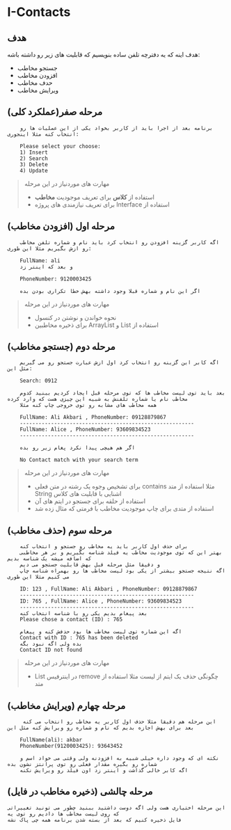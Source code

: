 # I-Contacts

## هدف
هدف اینه که یه دفترچه تلفن ساده بنویسیم که قابلیت های زیر رو داشته باشه:

- جستجو مخاطب
- افزودن مخاطب
- حدف مخاطب
- ویرایش مخاطب

## مرحله صفر(عملکرد کلی)
    
        برنامه بعد از اجرا باید از کاربر بخواد یکی از این عملیات ها رو انتخاب کنه مثلا اینجوری:
        
        Please select your choose:
        1) Insert
        2) Search
        3) Delete
        4) Update

> مهارت های موردنیاز در این مرحله
> * استفاده از **کلاس** برای تعریف موجودیت **مخاطب**
> * برای تعریف نیازمندی های پروژه Interface استفاده از

## مرحله اول (افزودن مخاطب)

        اگه کاربر گزینه افزودن رو انتخاب کرد باید نام و شماره تلفن مخاطب رو ازش بگیریم مثلا این طوری:
        
        FullName: ali
        و بعد که اینتر زد
        
        PhoneNumber: 9120003425
        
        اگر این نام و شماره قبلا وجود داشته بهش خطا تکراری بودن بده 

> مهارت های موردنیاز در این مرحله 
> * نحوه خواندن و نوشتن در کنسول
> * برای ذخیره مخاطبین ArrayList و List استفاده از

## مرحله دوم (جستجو مخاطب)

        اگه کابر این گزینه رو انتخاب کرد اول ازش عبارت جستجو رو می گیریم مثل این:
        
        Search: 0912

        بعد باید توی لیست مخاطب ها که توی مرحله قبل ایجاد کردیم ببنید کدوم مخاطب نام یا شماره تلفنش به شبیه این چیزی هست که وارد کرده
        همه مخاطب های مشابه رو توی خروجی چاپ کنه مثلا
        
        FullName: Ali Akbari , PhoneNumber: 09128879867
        --------------------------------------------------------
        FullName: Alice , PhoneNumber: 93609834523
        --------------------------------------------------------
        
        اگر هم هیچی پیدا نکرد پغام زیر رو بده
        
        No Contact match with your search term

> مهارت های موردنیاز در این مرحله
> *  برای تشخیص وجوه یک رشته در متن فعلی contains مثلا استفاده از متد  String اشنایی با قابلیت های کلاس
> * استفاده از حلقه برای جستجو در ایتم های آن
> * استفاده از متدی برای چاپ موجودیت مخاطب با فرمتی که مثال زده شد


## مرحله سوم (حذف مخاطب)

        برای حذف اول کاربر باید یه مخاطب رو جستجو و انتخاب کنه
        بهتر این که توی موجودیت مخاطب یه فیلد شناسه بگیریم و بر هر مخاطبی که اضافه میشه یک شناسه بدیم
        و دقیقا مثل مرحله قبل بهش قابلیت جستجو می دیم
        اگه نتیجه جستجو بیشتر از یکی بود لیست مخاطب ها رو بهمراه شناسه چاپ می کنیم مثلا این طوری 

        ID: 123 , FullName: Ali Akbari , PhoneNumber: 09128879867
        --------------------------------------------------------
        ID: 765 , FullName: Alice , PhoneNumber: 93609834523
        --------------------------------------------------------
        بعد پیغام بدیم یکی رو با شناسه انتخاب کنه
        Please chose a contact (ID) : 765
        
        اگه این شماره توی لیست مخاطب ها بود حذفش کنه و پیغام
        Contact with ID : 765 has been deleted
        بده ولی اگه نبود بگه
        Contact ID not found

> مهارت های موردنیاز در این مرحله
> * List در اینترفیس remove چگونگی حذف یک ایتم از لیست مثلا استفاده از متد

## مرحله چهارم (ویرایش مخاطب)

         این مرحله هم دقیقا مثلا حذف اول کاربر یه مخاطب رو انتخاب می کنه بعد برای بهش اجازه بدیم که نام و شماره رو ویرایش کنه مثل این
        
        FullName(ali): akbar
        PhoneNumber(9120003425): 93643452
        
        نکته ای که وجود داره خیلی شبیه به افزودنه ولی وقتی می خواد اسم و شماره رو بگیره مقدار فعلی رو توی پرانتز نشون بده 
        اگه کابر خالی گذاشت و اینتر زد اون فیلد رو ویرایش نکنه

## مرحله چالشی (ذخیره مخاطب در فایل)
    این مرحله اختیاری هست ولی اگه دوست داشتید ببنید چطور می تونید تغییراتی که روی لیست مخاطب ها دادیم رو توی یه 
    فایل ذخیره کنیم که بعد از بسته شدن برنامه همه چی پاک نشه